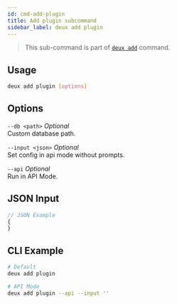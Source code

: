 ```yaml
---
id: cmd-add-plugin
title: Add plugin subcommand
sidebar_label: deux add plugin
---
```


> This sub-command is part of [`deux add`](cmd-add.html) command.

## Usage
```bash
deux add plugin [options]
```

## Options
`--db <path>` *Optional*  
Custom database path.

`--input <json>` *Optional*  
Set config in api mode without prompts.

`--api` *Optional*  
Run in API Mode.

## JSON Input
```javascript 
// JSON Example
{
}
```

## CLI Example
```bash
# Default
deux add plugin

# API Mode
deux add plugin --api --input ''
```
